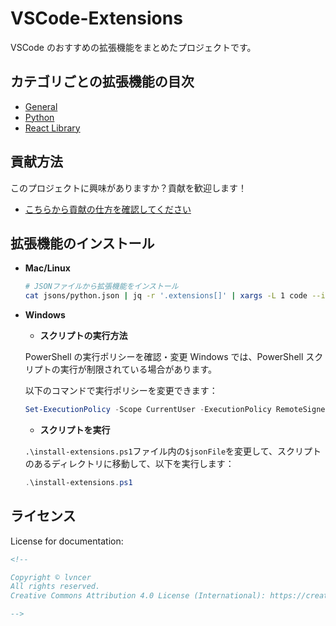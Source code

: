 <!--

Copyright © lvncer
All rights reserved.
Creative Commons Attribution 4.0 License (International): https://creativecommons.org/licenses/by/4.0/legalcode

-->

# VSCode-Extensions

VSCode のおすすめの拡張機能をまとめたプロジェクトです。

## カテゴリごとの拡張機能の目次

- [General](categories/general.md)
- [Python](categories/python.md)
- [React Library](categories/react.md)

## 貢献方法

このプロジェクトに興味がありますか？貢献を歓迎します！

- [こちらから貢献の仕方を確認してください](CONTRIBUTING.md)

## 拡張機能のインストール

- **Mac/Linux**

  ```bash
  # JSONファイルから拡張機能をインストール
  cat jsons/python.json | jq -r '.extensions[]' | xargs -L 1 code --install-extension
  ```

- **Windows**

  - **スクリプトの実行方法**

  PowerShell の実行ポリシーを確認・変更 Windows では、PowerShell スクリプトの実行が制限されている場合があります。

  以下のコマンドで実行ポリシーを変更できます：

  ```powershell
  Set-ExecutionPolicy -Scope CurrentUser -ExecutionPolicy RemoteSigned
  ```

  - **スクリプトを実行**

  `.\install-extensions.ps1`ファイル内の`$jsonFile`を変更して、スクリプトのあるディレクトリに移動して、以下を実行します：

  ```powershell
  .\install-extensions.ps1
  ```

## ライセンス

License for documentation:

```markdown
<!--

Copyright © lvncer
All rights reserved.
Creative Commons Attribution 4.0 License (International): https://creativecommons.org/licenses/by/4.0/legalcode

-->
```

